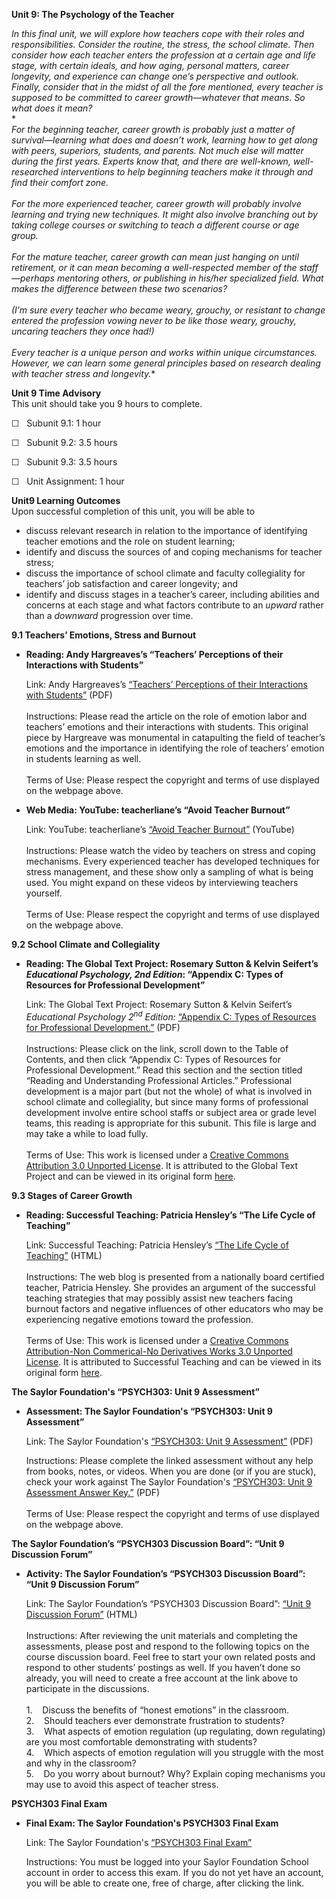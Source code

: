 **Unit 9: The Psychology of the Teacher** <span id="9"></span> 

*In this final unit, we will explore how teachers cope with their roles
and responsibilities. Consider the routine, the stress, the school
climate. Then consider how each teacher enters the profession at a
certain age and life stage, with certain ideals, and how aging, personal
matters, career longevity, and experience can change one’s perspective
and outlook. Finally, consider that in the midst of all the fore
mentioned, every teacher is supposed to be committed to career
growth—whatever that means. So what does it mean?*  
 *    
 *For the beginning teacher, career growth is probably just a matter of
survival—learning what does and doesn’t work, learning how to get along
with peers, superiors, students, and parents. Not much else will matter
during the first years. Experts know that, and there are well-known,
well-researched interventions to help beginning teachers make it through
and find their comfort zone.*  
     
 *For the more experienced teacher, career growth will probably involve
learning and trying new techniques. It might also involve branching out
by taking college courses or switching to teach a different course or
age group.*  
     
 *For the mature teacher, career growth can mean just hanging on until
retirement, or it can mean becoming a well-respected member of the
staff—perhaps mentoring others, or publishing in his/her specialized
field. What makes the difference between these two scenarios?*  
     
 *(I’m sure every teacher who became weary, grouchy, or resistant to
change entered the profession vowing never to be like those weary,
grouchy, uncaring teachers they once had!)*  
       
 *Every teacher is a unique person and works within unique
circumstances. However, we can learn some general principles based on
research dealing with teacher stress and longevity.**

**Unit 9 Time Advisory**  
This unit should take you 9 hours to complete.  
  
 ☐   Subunit 9.1: 1 hour  
  
 ☐   Subunit 9.2: 3.5 hours  
  
 ☐   Subunit 9.3: 3.5 hours  
  
 ☐   Unit Assignment: 1 hour

**Unit9 Learning Outcomes**  
Upon successful completion of this unit, you will be able to

-   discuss relevant research in relation to the importance of
    identifying teacher emotions and the role on student learning;
-   identify and discuss the sources of and coping mechanisms for
    teacher stress;
-   discuss the importance of school climate and faculty collegiality
    for teachers’ job satisfaction and career longevity; and
-   identify and discuss stages in a teacher’s career, including
    abilities and concerns at each stage and what factors contribute to
    an *upward* rather than a *downward* progression over time.

**9.1 Teachers’ Emotions, Stress and Burnout** <span id="9.1"></span> 
-   **Reading: Andy Hargreaves’s “Teachers’ Perceptions of their
    Interactions with Students”**

    Link: Andy Hargreaves’s [“Teachers’ Perceptions of their
    Interactions with
    Students”](http://www.google.com/url?sa=t&rct=j&q=&esrc=s&source=web&cd=24&ved=0CEQQFjADOBQ&url=http%3A%2F%2Fpositiveemotions.gr%2Flibrary_files%2FH%2FHargreaves_Mixed_2000.pdf&ei=oDzaUMWlDMeP2gXJ64DoDQ&usg=AFQjCNEluknsxkSwamMqqaTFVUSHJ5e1Rg&bvm=bv.1355534169,d.b2I) (PDF)  
        
     Instructions: Please read the article on the role of emotion labor
    and teachers’ emotions and their interactions with students. This
    original piece by Hargreave was monumental in catapulting the field
    of teacher’s emotions and the importance in identifying the role of
    teachers’ emotion in students learning as well.  
        
     Terms of Use: Please respect the copyright and terms of use
    displayed on the webpage above. 

-   **Web Media: YouTube: teacherliane’s “Avoid Teacher Burnout”**

    Link: YouTube: teacherliane’s [“Avoid Teacher
    Burnout”](http://www.youtube.com/watch?v=efbYBdB37-g) (YouTube)  
        
     Instructions: Please watch the video by teachers on stress and
    coping mechanisms. Every experienced teacher has developed
    techniques for stress management, and these show only a sampling of
    what is being used. You might expand on these videos by interviewing
    teachers yourself.  
        
     Terms of Use: Please respect the copyright and terms of use
    displayed on the webpage above. 

**9.2 School Climate and Collegiality** <span id="9.2"></span> 
-   **Reading: The Global Text Project: Rosemary Sutton & Kelvin
    Seifert’s *Educational Psychology, 2nd Edition*: “Appendix C: Types
    of Resources for Professional Development”**

    Link: The Global Text Project: Rosemary Sutton & Kelvin Seifert’s
    *Educational Psychology 2<sup>nd</sup> Edition:* [“Appendix C: Types
    of Resources for Professional
    Development.”](https://resources.saylor.org/archived/wp-content/uploads/2012/06/Educational-Psychology.pdf)
    (PDF)  
        
     Instructions: Please click on the link, scroll down to the Table of
    Contents, and then click “Appendix C: Types of Resources for
    Professional Development.” Read this section and the section titled
    “Reading and Understanding Professional Articles.” Professional
    development is a major part (but not the whole) of what is involved
    in school climate and collegiality, but since many forms of
    professional development involve entire school staffs or subject
    area or grade level teams, this reading is appropriate for this
    subunit. This file is large and may take a while to load fully.  
        
     Terms of Use: This work is licensed under a [Creative Commons
    Attribution 3.0 Unported
    License](http://creativecommons.org/licenses/by/3.0/). It is
    attributed to the Global Text Project and can be viewed in its
    original
    form [here](https://resources.saylor.org/archived/wp-content/uploads/2012/06/Educational-Psychology.pdf). 

**9.3 Stages of Career Growth** <span id="9.3"></span> 
-   **Reading: Successful Teaching: Patricia Hensley’s “The Life Cycle
    of Teaching”**

    Link: Successful Teaching: Patricia Hensley’s [“The Life Cycle of
    Teaching](http://successfulteaching.blogspot.com/2008/08/life-cycle-of-teaching.html)[”](http://successfulteaching.blogspot.com/2008/08/life-cycle-of-teaching.html) (HTML)  
        
     Instructions: The web blog is presented from a nationally board
    certified teacher, Patricia Hensley. She provides an argument of the
    successful teaching strategies that may possibly assist new teachers
    facing burnout factors and negative influences of other educators
    who may be experiencing negative emotions toward the profession.  
        
     Terms of Use: This work is licensed under a [Creative Commons
    Attribution-Non Commerical-No Derivatives Works 3.0 Unported
    License](http://creativecommons.org/licenses/by/3.0/). It is
    attributed to Successful Teaching and can be viewed in its original
    form [here](http://successfulteaching.blogspot.com/2008/08/life-cycle-of-teaching.html). 

**The Saylor Foundation's “PSYCH303: Unit 9 Assessment”** <span
id="9.4"></span> 
-   **Assessment: The Saylor Foundation's “PSYCH303: Unit 9
    Assessment”**

    Link: The Saylor Foundation's [“PSYCH303: Unit 9
    Assessment”](https://resources.saylor.org/archived/wp-content/uploads/2012/08/PSYCH303-Unit-9-Assessment.pdf)
    (PDF)  
      
     Instructions: Please complete the linked assessment without any
    help from books, notes, or videos. When you are done (or if you are
    stuck), check your work against The Saylor Foundation's [“PSYCH303:
    Unit 9 Assessment Answer
    Key.”](https://resources.saylor.org/archived/wp-content/uploads/2012/08/PSYCH303-Unit-9-Assessment-Answer-Key.pdf)
    (PDF)  
                                        
     Terms of Use: Please respect the copyright and terms of use
    displayed on the webpage above.

**The Saylor Foundation’s “PSYCH303 Discussion Board”: “Unit 9
Discussion Forum”** <span id="9.5"></span> 
-   **Activity: The Saylor Foundation’s “PSYCH303 Discussion Board”:
    “Unit 9 Discussion Forum”**

    Link: The Saylor Foundation’s “PSYCH303 Discussion Board”: [“Unit 9
    Discussion
    Forum”](http://forums.saylor.org/forum/psychology/psych303/) (HTML)  
        
     Instructions: After reviewing the unit materials and completing the
    assessments, please post and respond to the following topics on the
    course discussion board. Feel free to start your own related posts
    and respond to other students’ postings as well. If you haven’t done
    so already, you will need to create a free account at the link above
    to participate in the discussions.  
        
     1.    Discuss the benefits of “honest emotions” in the classroom.  
     2.    Should teachers ever demonstrate frustration to students?  
     3.    What aspects of emotion regulation (up regulating, down
    regulating) are you most comfortable demonstrating with students?  
     4.    Which aspects of emotion regulation will you struggle with
    the most and why in the classroom?  
     5.    Do you worry about burnout? Why? Explain coping mechanisms
    you may use to avoid this aspect of teacher stress.

**PSYCH303 Final Exam** <span id="10"></span> 
-   **Final Exam: The Saylor Foundation's PSYCH303 Final Exam**

    Link: The Saylor Foundation's [“PSYCH303 Final
    Exam”](http://school.saylor.org/mod/quiz/view.php?id=1396)  
      
     Instructions: You must be logged into your Saylor Foundation School
    account in order to access this exam. If you do not yet have an
    account, you will be able to create one, free of charge, after
    clicking the link.


